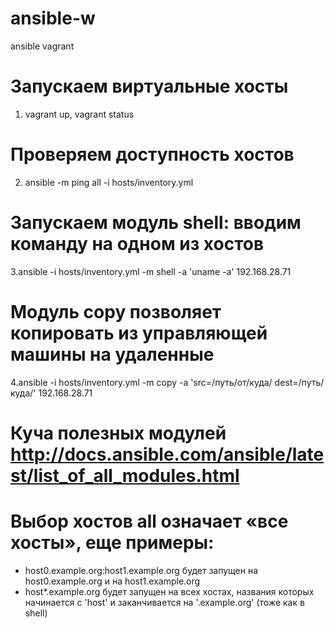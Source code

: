 # ansible-w
ansible vagrant
# Запускаем виртуальные хосты
1. vagrant up, vagrant status
# Проверяем доступность хостов
2. ansible -m ping all -i hosts/inventory.yml
# Запускаем модуль shell: вводим команду на одном из хостов
3.ansible -i hosts/inventory.yml -m shell -a 'uname -a' 192.168.28.71
# Модуль copy позволяет копировать из управляющей машины на удаленные
4.ansible -i hosts/inventory.yml -m copy -a 'src=/путь/от/куда/ dest=/путь/куда/' 192.168.28.71
# Куча полезных модулей http://docs.ansible.com/ansible/latest/list_of_all_modules.html
# Выбор хостов all означает «все хосты», еще примеры:
- host0.example.org:host1.example.org будет запущен на host0.example.org и на host1.example.org
- host*.example.org будет запущен на всех хостах, названия которых начинается с 'host' и заканчивается на '.example.org'
 (тоже как в shell)
#
